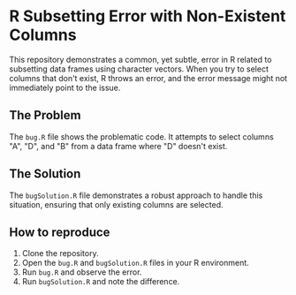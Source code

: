 # R Subsetting Error with Non-Existent Columns

This repository demonstrates a common, yet subtle, error in R related to subsetting data frames using character vectors. When you try to select columns that don't exist, R throws an error, and the error message might not immediately point to the issue.

## The Problem
The `bug.R` file shows the problematic code. It attempts to select columns "A", "D", and "B" from a data frame where "D" doesn't exist.

## The Solution
The `bugSolution.R` file demonstrates a robust approach to handle this situation, ensuring that only existing columns are selected.

## How to reproduce
1. Clone the repository.
2. Open the `bug.R` and `bugSolution.R` files in your R environment.
3. Run `bug.R` and observe the error.
4. Run `bugSolution.R` and note the difference.
